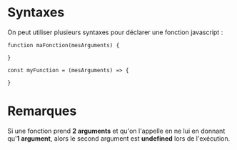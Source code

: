 
# Syntaxes

On peut utiliser plusieurs syntaxes pour déclarer une fonction javascript :

```
function maFonction(mesArguments) {
  
}
```
```
const myFunction = (mesArguments) => {

}
```

# Remarques

Si une fonction prend **2 arguments** et qu'on l'appelle en ne lui en donnant qu'**1 argument**, alors le second argument est **undefined** lors de l'exécution.

